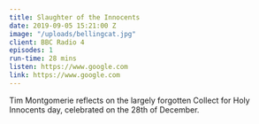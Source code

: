 ```yaml
---
title: Slaughter of the Innocents
date: 2019-09-05 15:21:00 Z
image: "/uploads/bellingcat.jpg"
client: BBC Radio 4
episodes: 1
run-time: 28 mins
listen: https://www.google.com
link: https://www.google.com
---
```


Tim Montgomerie reflects on the largely forgotten Collect for Holy Innocents day, celebrated on the 28th of December.
